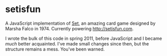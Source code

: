 # setisfun

A JavaScript implementation of [Set][1], an amazing card game designed by Marsha Falco in 1974. Currently powering http://setisfun.com.

I wrote the bulk of this code in spring 2011, before JavaScript and I became _much_ better acquainted. I've made small changes since then, but the structure remains a mess. You've been warned.

[1]: http://en.wikipedia.org/wiki/Set_(game)
